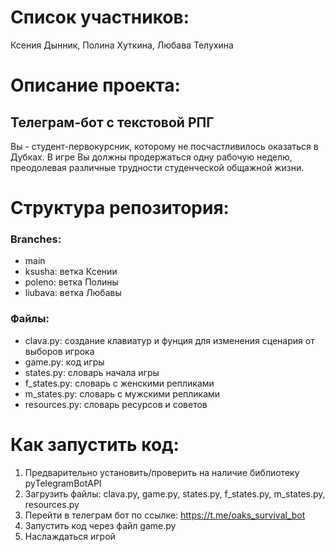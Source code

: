 # Список участников: 
 Ксения Дынник, Полина Хуткина, Любава Телухина

 
# Описание проекта:
## Телеграм-бот с текстовой РПГ
Вы - студент-первокурсник, которому не посчастливилось оказаться в Дубках. В игре Вы должны продержаться одну рабочую неделю, преодолевая различные трудности студенческой общажной жизни.


# Структура репозитория:

### Branches:
- main
- ksusha: ветка Ксении
- poleno: ветка Полины
- liubava: ветка Любавы
### Файлы:
- clava.py: создание клавиатур и фунция для изменения сценария от выборов игрока
- game.py: код игры
- states.py: словарь начала игры
- f_states.py: словарь с женскими репликами
- m_states.py: словарь с мужскими репликами
- resources.py: словарь ресурсов и советов


# Как запустить код:
1. Предварительно установить/проверить на наличие библиотеку pyTelegramBotAPI
2. Загрузить файлы: clava.py, game.py, states.py, f_states.py, m_states.py, resources.py
3. Перейти в телеграм бот по ссылке: https://t.me/oaks_survival_bot
4. Запустить код через файл game.py
5. Наслаждаться игрой
